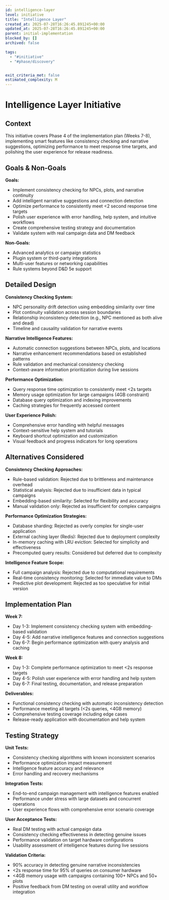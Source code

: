 ```yaml
---
id: intelligence-layer
level: initiative
title: "Intelligence Layer"
created_at: 2025-07-28T16:26:45.891245+00:00
updated_at: 2025-07-28T16:26:45.891245+00:00
parent: initial-implementation
blocked_by: []
archived: false

tags:
  - "#initiative"
  - "#phase/discovery"


exit_criteria_met: false
estimated_complexity: M
---
```


# Intelligence Layer Initiative

## Context

This initiative covers Phase 4 of the implementation plan (Weeks 7-8), implementing smart features like consistency checking and narrative suggestions, optimizing performance to meet response time targets, and polishing the user experience for release readiness.

## Goals & Non-Goals

**Goals:**
- Implement consistency checking for NPCs, plots, and narrative continuity
- Add intelligent narrative suggestions and connection detection
- Optimize performance to consistently meet <2 second response time targets
- Polish user experience with error handling, help system, and intuitive workflows
- Create comprehensive testing strategy and documentation
- Validate system with real campaign data and DM feedback

**Non-Goals:**
- Advanced analytics or campaign statistics
- Plugin system or third-party integrations  
- Multi-user features or networking capabilities
- Rule systems beyond D&D 5e support

## Detailed Design

**Consistency Checking System:**
- NPC personality drift detection using embedding similarity over time
- Plot continuity validation across session boundaries
- Relationship inconsistency detection (e.g., NPC mentioned as both alive and dead)
- Timeline and causality validation for narrative events

**Narrative Intelligence Features:**
- Automatic connection suggestions between NPCs, plots, and locations
- Narrative enhancement recommendations based on established patterns
- Rule validation and mechanical consistency checking
- Context-aware information prioritization during live sessions

**Performance Optimization:**
- Query response time optimization to consistently meet <2s targets
- Memory usage optimization for large campaigns (4GB constraint)
- Database query optimization and indexing improvements
- Caching strategies for frequently accessed content

**User Experience Polish:**
- Comprehensive error handling with helpful messages
- Context-sensitive help system and tutorials
- Keyboard shortcut optimization and customization
- Visual feedback and progress indicators for long operations

## Alternatives Considered

**Consistency Checking Approaches:**
- Rule-based validation: Rejected due to brittleness and maintenance overhead
- Statistical analysis: Rejected due to insufficient data in typical campaigns
- Embedding-based similarity: Selected for flexibility and accuracy
- Manual validation only: Rejected as insufficient for complex campaigns

**Performance Optimization Strategies:**
- Database sharding: Rejected as overly complex for single-user application
- External caching layer (Redis): Rejected due to deployment complexity
- In-memory caching with LRU eviction: Selected for simplicity and effectiveness
- Precomputed query results: Considered but deferred due to complexity

**Intelligence Feature Scope:**
- Full campaign analysis: Rejected due to computational requirements
- Real-time consistency monitoring: Selected for immediate value to DMs
- Predictive plot development: Rejected as too speculative for initial version

## Implementation Plan

**Week 7:**
- Day 1-3: Implement consistency checking system with embedding-based validation
- Day 4-5: Add narrative intelligence features and connection suggestions
- Day 6-7: Begin performance optimization with query analysis and caching

**Week 8:**
- Day 1-3: Complete performance optimization to meet <2s response targets
- Day 4-5: Polish user experience with error handling and help system
- Day 6-7: Final testing, documentation, and release preparation

**Deliverables:**
- Functional consistency checking with automatic inconsistency detection
- Performance meeting all targets (<2s queries, <4GB memory)
- Comprehensive testing coverage including edge cases
- Release-ready application with documentation and help system

## Testing Strategy

**Unit Tests:**
- Consistency checking algorithms with known inconsistent scenarios
- Performance optimization impact measurement
- Intelligence feature accuracy and relevance
- Error handling and recovery mechanisms

**Integration Tests:**
- End-to-end campaign management with intelligence features enabled
- Performance under stress with large datasets and concurrent operations
- User experience flows with comprehensive error scenario coverage

**User Acceptance Tests:**
- Real DM testing with actual campaign data
- Consistency checking effectiveness in detecting genuine issues
- Performance validation on target hardware configurations
- Usability assessment of intelligence features during live sessions

**Validation Criteria:**
- 90% accuracy in detecting genuine narrative inconsistencies
- <2s response time for 95% of queries on consumer hardware
- <4GB memory usage with campaigns containing 100+ NPCs and 50+ plots
- Positive feedback from DM testing on overall utility and workflow integration
